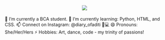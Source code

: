 <h1 align="center">
  <a href="https://git.io/typing-svg">
    <img src="https://readme-typing-svg.herokuapp.com/?lines=Greetings,Programmers!👋;I'm+Aditi+Chandel...;This+is+my+profile!&center=true&size=30">
  </a>
</h1>


🔭 I’m currently a BCA student.
🌱 I’m currently learning: Python, HTML, and CSS.
📫 Connect on Instagram: @diary_ofaditi 🎨💻
😄 Pronouns: She/Her/Hers
⚡ Hobbies: Art, dance, code - my trinity of passions!

